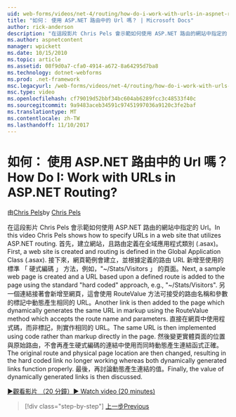 ```yaml
---
uid: web-forms/videos/net-4/routing/how-do-i-work-with-urls-in-aspnet-routing
title: "如何： 使用 ASP.NET 路由中的 Url 嗎？ | Microsoft Docs"
author: rick-anderson
description: "在這段影片 Chris Pels 會示範如何使用 ASP.NET 路由的網站中指定的 Url。 首先，在建立網站，且路由定義在 Gl...."
ms.author: aspnetcontent
manager: wpickett
ms.date: 10/15/2010
ms.topic: article
ms.assetid: 08f9d0a7-cfa0-4914-a672-8a64295d7ba8
ms.technology: dotnet-webforms
ms.prod: .net-framework
msc.legacyurl: /web-forms/videos/net-4/routing/how-do-i-work-with-urls-in-aspnet-routing
msc.type: video
ms.openlocfilehash: cf79019d52bbf34bc604ab6289fcc3c48533f40c
ms.sourcegitcommit: 9a9483aceb34591c97451997036a9120c3fe2baf
ms.translationtype: MT
ms.contentlocale: zh-TW
ms.lasthandoff: 11/10/2017
---
```

<a name="how-do-i-work-with-urls-in-aspnet-routing"></a><span data-ttu-id="34e97-105">如何： 使用 ASP.NET 路由中的 Url 嗎？</span><span class="sxs-lookup"><span data-stu-id="34e97-105">How Do I: Work with URLs in ASP.NET Routing?</span></span>
====================
<span data-ttu-id="34e97-106">由[Chris Pels](https://twitter.com/chrispels)</span><span class="sxs-lookup"><span data-stu-id="34e97-106">by [Chris Pels](https://twitter.com/chrispels)</span></span>

<span data-ttu-id="34e97-107">在這段影片 Chris Pels 會示範如何使用 ASP.NET 路由的網站中指定的 Url。</span><span class="sxs-lookup"><span data-stu-id="34e97-107">In this video Chris Pels shows how to specify URLs in a web site that utilizes ASP.NET routing.</span></span> <span data-ttu-id="34e97-108">首先，建立網站，且路由定義在全域應用程式類別 (.asax)。</span><span class="sxs-lookup"><span data-stu-id="34e97-108">First, a web site is created and routing is defined in the Global Application Class (.asax).</span></span> <span data-ttu-id="34e97-109">接下來，網頁範例會建立，並根據定義的路由 URL 新增至使用的標準 「 硬式編碼 」 方法，例如，"~/Stats/Visitors 」 的頁面。</span><span class="sxs-lookup"><span data-stu-id="34e97-109">Next, a sample web page is created and a URL based upon a defined route is added to the page using the standard "hard coded" approach, e.g., "~/Stats/Visitors".</span></span> <span data-ttu-id="34e97-110">另一個連結接著會新增至網頁，這會使用 RouteValue 方法可接受的路由名稱和參數的標記中動態產生相同的 URL。</span><span class="sxs-lookup"><span data-stu-id="34e97-110">Another link is then added to the page which dynamically generates the same URL in markup using the RouteValue method which accepts the route name and parameters.</span></span> <span data-ttu-id="34e97-111">直接在網頁中使用程式碼，而非標記，則實作相同的 URL。</span><span class="sxs-lookup"><span data-stu-id="34e97-111">The same URL is then implemented using code rather than markup directly in the page.</span></span> <span data-ttu-id="34e97-112">然後變更實體頁面的位置與原始路由，不會再產生硬式編碼的連結中使用而同時動態產生連結函式正確。</span><span class="sxs-lookup"><span data-stu-id="34e97-112">The original route and physical page location are then changed, resulting in the hard coded link no longer working whereas both dynamically generated links function properly.</span></span> <span data-ttu-id="34e97-113">最後，再討論動態產生連結的值。</span><span class="sxs-lookup"><span data-stu-id="34e97-113">Finally, the value of dynamically generated links is then discussed.</span></span>

[<span data-ttu-id="34e97-114">&#9654;觀看影片 （20 分鐘）</span><span class="sxs-lookup"><span data-stu-id="34e97-114">&#9654; Watch video (20 minutes)</span></span>](https://channel9.msdn.com/Blogs/ASP-NET-Site-Videos/how-do-i-work-with-urls-in-aspnet-routing)

>[!div class="step-by-step"]
[<span data-ttu-id="34e97-115">上一步</span><span class="sxs-lookup"><span data-stu-id="34e97-115">Previous</span></span>](how-do-i-use-routing-with-aspnet-web-forms.md)
